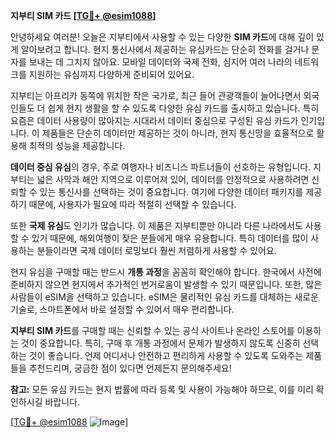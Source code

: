 **지부티 SIM 카드 [[TG💪+ @esim1088](https://t.me/s/esim1088)]**

안녕하세요 여러분! 오늘은 지부티에서 사용할 수 있는 다양한 **SIM 카드**에 대해 깊이 있게 알아보려고 합니다. 현지 통신사에서 제공하는 유심카드는 단순히 전화를 걸거나 문자를 보내는 데 그치지 않아요. 모바일 데이터와 국제 전화, 심지어 여러 나라의 네트워크를 지원하는 유심까지 다양하게 준비되어 있어요.

지부티는 아프리카 동쪽에 위치한 작은 국가로, 최근 들어 관광객들이 늘어나면서 외국인들도 더 쉽게 현지 생활을 할 수 있도록 다양한 유심 카드를 출시하고 있습니다. 특히 요즘은 데이터 사용량이 많아지는 시대라서 데이터 중심으로 구성된 유심 카드가 인기입니다. 이 제품들은 단순히 데이터만 제공하는 것이 아니라, 현지 통신망을 효율적으로 활용해 최적의 성능을 제공합니다.

**데이터 중심 유심**의 경우, 주로 여행자나 비즈니스 파트너들이 선호하는 유형입니다. 지부티는 넓은 사막과 해안 지역으로 이루어져 있어, 데이터를 안정적으로 사용하려면 신뢰할 수 있는 통신사를 선택하는 것이 중요합니다. 여기에 다양한 데이터 패키지를 제공하기 때문에, 사용자가 필요에 따라 적절히 선택할 수 있습니다.

또한 **국제 유심**도 인기가 많습니다. 이 제품은 지부티뿐만 아니라 다른 나라에서도 사용할 수 있기 때문에, 해외여행이 잦은 분들에게 매우 유용합니다. 특히 데이터를 많이 사용하는 분들이라면 국제 데이터 로밍보다 훨씬 저렴하게 사용할 수 있어요.

현지 유심을 구매할 때는 반드시 **개통 과정**을 꼼꼼히 확인해야 합니다. 한국에서 사전에 준비하지 않으면 현지에서 추가적인 번거로움이 발생할 수 있기 때문입니다. 또한, 많은 사람들이 eSIM을 선택하고 있습니다. eSIM은 물리적인 유심 카드를 대체하는 새로운 기술로, 스마트폰에서 바로 설정할 수 있어서 매우 편리합니다.

**지부티 SIM 카드**를 구매할 때는 신뢰할 수 있는 공식 사이트나 온라인 스토어를 이용하는 것이 중요합니다. 특히, 구매 후 개통 과정에서 문제가 발생하지 않도록 신중히 선택하는 것이 좋습니다. 언제 어디서나 안전하고 편리하게 사용할 수 있도록 도와주는 제품들을 추천드리며, 궁금한 점이 있다면 언제든지 문의해주세요!

**참고:** 모든 유심 카드는 현지 법률에 따라 등록 및 사용이 가능해야 하므로, 이를 미리 확인하시길 바랍니다. 

[[TG💪+ @esim1088](https://t.me/s/esim1088) ![Image](https://i.postimg.cc/Y0z9fWf4/image.png)]